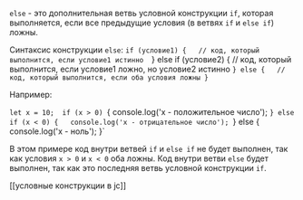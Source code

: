 `else` - это дополнительная ветвь условной конструкции `if`, которая выполняется, если все предыдущие условия (в ветвях `if` и `else if`) ложны.

Синтаксис конструкции `else`:
`if (условие1) {   // код, который выполнится, если условие1 истинно 
`} else if (условие2) {   // код, который выполнится, если условие1 ложно, но условие2 истинно 
`} else {   // код, который выполнится, если оба условия ложны }`

Например:

`let x = 10;  if (x > 0)
`{   console.log('x - положительное число');
`} else if (x < 0) {   console.log('x - отрицательное число');
`} else {   console.log('x - ноль'); }`

В этом примере код внутри ветвей `if` и `else if` не будет выполнен, так как условия `x > 0` и `x < 0` оба ложны. Код внутри ветви `else` будет выполнен, так как это последняя ветвь условной конструкции `if`.


[[условные конструкции в jc]]